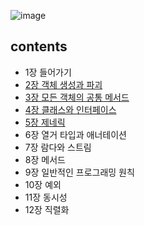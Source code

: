 
![image](https://user-images.githubusercontent.com/53042858/229412295-350acc39-ee8d-4c2e-92c8-72943ff354ac.png)

<h2>contents</h2>

- 1장 들어가기
- [2장 객체 생성과 파괴](src/main/java/com/effectiveJava/chapter2/README.md)
- [3장 모든 객체의 공통 메서드](src/main/java/com/effectiveJava/chapter3/README.md)
- [4장 클래스와 인터페이스](src/main/java/com/effectiveJava/chapter4/README.md)
- [5장 제네릭](src/main/java/com/effectiveJava/chapter5/README.md)
- 6장 열거 타입과 애너테이션
- 7장 람다와 스트림
- 8장 메서드
- 9장 일반적인 프로그래밍 원칙
- 10장 예외
- 11장 동시성
- 12장 직렬화
